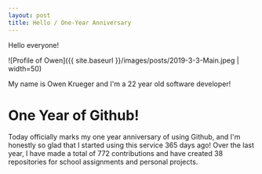 ```yaml
---
layout: post
title: Hello / One-Year Anniversary
---
```


Hello everyone!

![Profile of Owen]({{ site.baseurl }}/images/posts/2019-3-3-Main.jpeg | width=50)

My name is Owen Krueger and I'm a 22 year old software developer!

# One Year of Github!

Today officially marks my one year anniversary of using Github, and I'm honestly so glad that I started using this service 365 days ago! Over the last year, I have made a total of 772 contributions and have created 38 repositories for school assignments and personal projects.